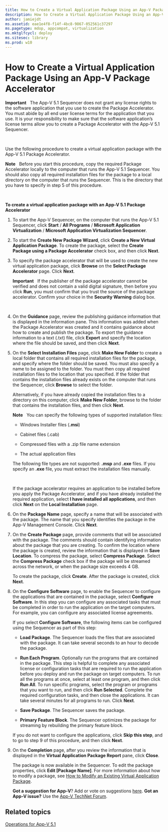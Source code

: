 ```yaml
---
title: How to Create a Virtual Application Package Using an App-V Package Accelerator
description: How to Create a Virtual Application Package Using an App-V Package Accelerator
author: jamiejdt
ms.assetid: eae1e4f8-f14f-4bc8-9867-052561c37297
ms.pagetype: mdop, appcompat, virtualization
ms.mktglfcycl: deploy
ms.sitesec: library
ms.prod: w10
---
```



# How to Create a Virtual Application Package Using an App-V Package Accelerator


**Important**  
The App-V 5.1 Sequencer does not grant any license rights to the software application that you use to create the Package Accelerator. You must abide by all end user license terms for the application that you use. It is your responsibility to make sure that the software application’s license terms allow you to create a Package Accelerator with the App-V 5.1 Sequencer.

 

Use the following procedure to create a virtual application package with the App-V 5.1 Package Accelerator.

**Note**  
Before you start this procedure, copy the required Package Accelerator locally to the computer that runs the App-V 5.1 Sequencer. You should also copy all required installation files for the package to a local directory on the computer that runs the Sequencer. This is the directory that you have to specify in step 5 of this procedure.

 

**To create a virtual application package with an App-V 5.1 Package Accelerator**

1.  To start the App-V Sequencer, on the computer that runs the App-V 5.1 Sequencer, click **Start** / **All Programs** / **Microsoft Application Virtualization** / **Microsoft Application Virtualization Sequencer**.

2.  To start the **Create New Package Wizard**, click **Create a New Virtual Application Package**. To create the package, select the **Create Package using a Package Accelerator** check box, and then click **Next**.

3.  To specify the package accelerator that will be used to create the new virtual application package, click **Browse** on the **Select Package Accelerator** page. Click **Next**.

    **Important**  
    If the publisher of the package accelerator cannot be verified and does not contain a valid digital signature, then before you click **Run**, you must confirm that you trust the source of the package accelerator. Confirm your choice in the **Security Warning** dialog box.

     

4.  On the **Guidance** page, review the publishing guidance information that is displayed in the information pane. This information was added when the Package Accelerator was created and it contains guidance about how to create and publish the package. To export the guidance information to a text (.txt) file, click **Export** and specify the location where the file should be saved, and then click **Next**.

5.  On the **Select Installation Files** page, click **Make New Folder** to create a local folder that contains all required installation files for the package, and specify where the folder should be saved. You must also specify a name to be assigned to the folder. You must then copy all required installation files to the location that you specified. If the folder that contains the installation files already exists on the computer that runs the Sequencer, click **Browse** to select the folder.

    Alternatively, if you have already copied the installation files to a directory on this computer, click **Make New Folder**, browse to the folder that contains the installation files, and then click **Next**.

    **Note**  
    You can specify the following types of supported installation files:

    -   Windows Installer files (**.msi**)

    -   Cabinet files (.cab)

    -   Compressed files with a .zip file name extension

    -   The actual application files

    The following file types are not supported: **.msp** and **.exe** files. If you specify an **.exe** file, you must extract the installation files manually.

     

    If the package accelerator requires an application to be installed before you apply the Package Accelerator, and if you have already installed the required application, select **I have installed all applications**, and then click **Next** on the **Local Installation** page.

6.  On the **Package Name** page, specify a name that will be associated with the package. The name that you specify identifies the package in the App-V Management Console. Click **Next**.

7.  On the **Create Package** page, provide comments that will be associated with the package. The comments should contain identifying information about the package that you are creating. To confirm the location where the package is created, review the information that is displayed in **Save Location**. To compress the package, select **Compress Package**. Select the **Compress Package** check box if the package will be streamed across the network, or when the package size exceeds 4 GB.

    To create the package, click **Create**. After the package is created, click **Next**.

8.  On the **Configure Software** page, to enable the Sequencer to configure the applications that are contained in the package, select **Configure Software**. In this step you can configure any associated tasks that must be completed in order to run the application on the target computers. For example, you can configure any associated license agreements.

    If you select **Configure Software**, the following items can be configured using the Sequencer as part of this step:

    -   **Load Package**. The Sequencer loads the files that are associated with the package. It can take several seconds to an hour to decode the package.

    -   **Run Each Program**. Optionally run the programs that are contained in the package. This step is helpful to complete any associated license or configuration tasks that are required to run the application before you deploy and run the package on target computers. To run all the programs at once, select at least one program, and then click **Run All**. To run specific programs, select the program or programs that you want to run, and then click **Run Selected**. Complete the required configuration tasks, and then close the applications. It can take several minutes for all programs to run. Click **Next**.

    -   **Save Package**. The Sequencer saves the package.

    -   **Primary Feature Block**. The Sequencer optimizes the package for streaming by rebuilding the primary feature block.

    If you do not want to configure the applications, click **Skip this step**, and to go to step 9 of this procedure, and then click **Next**.

9.  On the **Completion** page, after you review the information that is displayed in the **Virtual Application Package Report** pane, click **Close**.

    The package is now available in the Sequencer. To edit the package properties, click **Edit \[Package Name\]**. For more information about how to modify a package, see [How to Modify an Existing Virtual Application Package](how-to-modify-an-existing-virtual-application-package-beta.md).

    **Got a suggestion for App-V**? Add or vote on suggestions [here](http://appv.uservoice.com/forums/280448-microsoft-application-virtualization). **Got an App-V issue?** Use the [App-V TechNet Forum](https://social.technet.microsoft.com/Forums/home?forum=mdopappv).

## Related topics


[Operations for App-V 5.1](operations-for-app-v-51.md)

 

 





